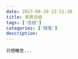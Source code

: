 ```yaml
---
date: 2017-08-20 22:51:38
title: 本周总结
tags: ['总结']
categories: ['随笔']
description:
---
```


`只想睡觉...`
